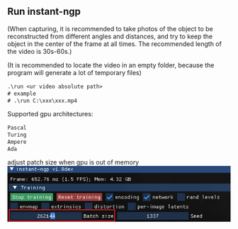 ## Run instant-ngp

(When capturing, it is recommended to take photos of the object to be reconstructed from different angles and distances, and try to keep the object in the center of the frame at all times. The recommended length of the video is 30s-60s.)

(It is recommended to locate the video in an empty folder, because the program will generate a lot of temporary files)

```
.\run <ur video absolute path>
# example
# .\run C:\xxx\xxx.mp4
```

Supported gpu architectures:
```
Pascal
Turing
Ampere
Ada
```

adjust patch size when gpu is out of memory
![](batchsize.jpg)